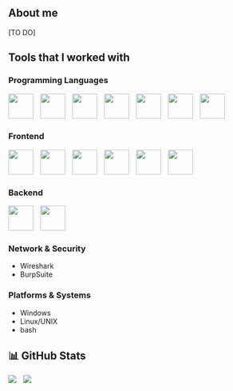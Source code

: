 ## About me
[TO DO]


## Tools that I worked with

### Programming Languages
<p align="left">
            
  <img src="https://cdn.jsdelivr.net/gh/devicons/devicon@latest/icons/python/python-original-wordmark.svg" style="width: 50px; height: 50px; margin-right: 10px;"/>
  <img src="https://cdn.jsdelivr.net/gh/devicons/devicon@latest/icons/java/java-original-wordmark.svg" style="width: 50px; height: 50px; margin-right: 10px;"/>
  <img src="https://cdn.jsdelivr.net/gh/devicons/devicon@latest/icons/typescript/typescript-original.svg" style="width: 50px; height: 50px; margin-right: 10px;" />
  <img src="https://cdn.jsdelivr.net/gh/devicons/devicon@latest/icons/javascript/javascript-original.svg" style="width: 50px; height: 50px; margin-right: 10px;"/>
  <img src="https://cdn.jsdelivr.net/gh/devicons/devicon@latest/icons/c/c-original.svg" style="width: 50px; height: 50px; margin-right: 10px;"/>
  <img src="https://cdn.jsdelivr.net/gh/devicons/devicon@latest/icons/cplusplus/cplusplus-original.svg" style="width: 50px; height: 50px; margin-right: 10px;"/>
  <img src="https://cdn.jsdelivr.net/gh/devicons/devicon@latest/icons/scala/scala-original-wordmark.svg" style="width: 50px; height: 50px; margin-right: 10px;"/>
          
          
</p>

### Frontend
<p align="left">
  <img src="https://cdn.jsdelivr.net/gh/devicons/devicon@latest/icons/react/react-original-wordmark.svg" style="width: 50px; height: 50px; margin-right: 10px;"/>
  <img src="https://cdn.jsdelivr.net/gh/devicons/devicon@latest/icons/nextjs/nextjs-original-wordmark.svg" style="width: 50px; height: 50px; margin-right: 10px;"/>  
  <img src="https://cdn.jsdelivr.net/gh/devicons/devicon@latest/icons/typescript/typescript-original.svg" style="width: 50px; height: 50px; margin-right: 10px;" />
  <img src="https://cdn.jsdelivr.net/gh/devicons/devicon@latest/icons/html5/html5-original-wordmark.svg" style="width: 50px; height: 50px; margin-right: 10px;"/>
  <img src="https://cdn.jsdelivr.net/gh/devicons/devicon@latest/icons/css3/css3-original-wordmark.svg" style="width: 50px; height: 50px; margin-right: 10px;"/>
  <img src="https://cdn.jsdelivr.net/gh/devicons/devicon@latest/icons/tailwindcss/tailwindcss-original-wordmark.svg" style="width: 50px; height: 50px; margin-right: 10px;"/>
</p>

### Backend
<p align="left">
  <img src="https://cdn.jsdelivr.net/gh/devicons/devicon@latest/icons/nodejs/nodejs-original-wordmark.svg" style="width: 50px; height: 50px; margin-right: 10px;"/>
  <img src="https://cdn.jsdelivr.net/gh/devicons/devicon@latest/icons/spring/spring-original-wordmark.svg" style="width: 50px; height: 50px; margin-right: 10px;"/>    
</p>

### Network & Security
- Wireshark
- BurpSuite

### Platforms & Systems
- Windows
- Linux/UNIX
- bash

## 📊 GitHub Stats
<p align="left">
   <img src="https://github-readme-stats.vercel.app/api?username=demicarata&show_icons=true&theme=gruvbox" style="margin-right: 10px;" />
  <img src="https://github-readme-stats.vercel.app/api/top-langs/?username=demicarata&layout=compact&theme=gruvbox" />
</p>

          

